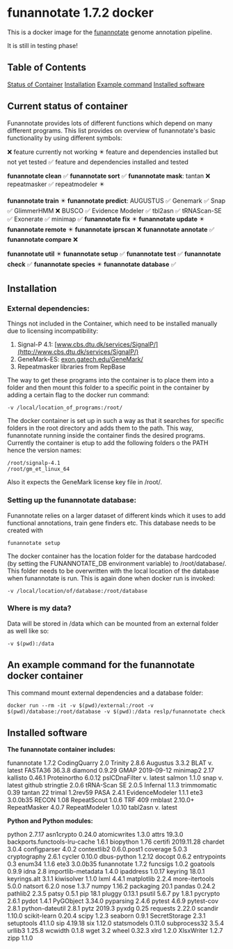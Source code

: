 funannotate 1.7.2 docker
======

This is a docker image for the [funannotate](https://github.com/nextgenusfs/funannotate) genome annotation pipeline.

It is still in testing phase!

## Table of Contents
[Status of Container](#current-status-of-container)
[Installation](#installation)
[Example command](#an-example-command-for-the-funannotate-docker-container)
[Installed software](#installed-software)


## Current status of container

Funannotate provides lots of different functions which depend on many different programs. This list provides on overview of funannotate's basic functionality by using different symbols:

:x: feature currently not working
:eight_pointed_black_star: feature and dependencies installed but not yet tested
:white_check_mark: feature and dependencies installed and tested


**funannotate clean** :white_check_mark:
**funannotate sort** :white_check_mark:
**funannotate mask**:
	tantan :x:
	repeatmasker :white_check_mark:
	repeatmodeler :eight_pointed_black_star:

**funannotate train** :eight_pointed_black_star:
**funannotate predict**:
	AUGUSTUS :white_check_mark:
	Genemark :white_check_mark:
	Snap :white_check_mark:
	GlimmerHMM :x:
	BUSCO :white_check_mark:
	Evidence Modeler :white_check_mark:
	tbl2asn :white_check_mark:
	tRNAScan-SE :white_check_mark:
	Exonerate :white_check_mark:
	minimap :white_check_mark:
**funannotate fix** :eight_pointed_black_star:
**funannotate update** :eight_pointed_black_star:
**funannotate remote** :eight_pointed_black_star:
**funannotate iprscan** :x:
**funannotate annotate**  :white_check_mark:
**funannotate compare**  :x:

**funannotate util** :eight_pointed_black_star:
**funannotate setup** :white_check_mark:
**funannotate test** :white_check_mark:
**funannotate check** :white_check_mark:
**funannotate species** :eight_pointed_black_star:
**funannotate database** :white_check_mark:


## Installation

### External dependencies:

Things not included in the Container, which need to be installed manually due to licensing incompatibility:

1. Signal-P 4.1: [www.cbs.dtu.dk/services/SignalP/](http://www.cbs.dtu.dk/services/SignalP/) 
2. GeneMark-ES: [exon.gatech.edu/GeneMark/](http://exon.gatech.edu/GeneMark/)
3. Repeatmasker libraries from RepBase

The way to get these programs into the container is to place them into a folder and then mount this folder to a specific point in the container by adding a certain flag to the docker run command:

	-v /local/location_of_programs:/root/

The docker container is set up in such a way as that it searches for specific folders in the root directory and adds them to the path. This way, funannotate running inside the container finds the desired programs. Currently the container is etup to add the following folders o the PATH hence the version names:

	/root/signalp-4.1
	/root/gm_et_linux_64

Also it expects the GeneMark license key file in /root/.

### Setting up the funannotate database:

Funannotate relies on a larger dataset of different kinds which it uses to add functional annotations, train gene finders etc. This database needs to be created with 

	funannotate setup

The docker container has the location folder for the database hardcoded (by setting the FUNANNOTATE_DB environment variable) to /root/database/. This folder needs to be overwritten with the local location of the database when funannotate is run. This is again done when docker run is invoked:

	-v /local/location/of/database:/root/database

### Where is my data?

Data will be stored in /data which can be mounted from an external folder as well like so:

	-v $(pwd):/data


## An example command for the funannotate docker container

This command mount external dependencies and a database folder:

	docker run --rm -it -v $(pwd)/external:/root -v $(pwd)/database:/root/database -v $(pwd):/data reslp/funannotate check


## Installed software

**The funannotate container includes:**

funannotate 1.7.2
CodingQuarry 2.0
Trinity 2.8.6
Augustus 3.3.2
BLAT v. latest
FASTA36 36.3.8
diamond 0.9.29
GMAP 2019-09-12
minimap2 2.17
kallisto 0.46.1
Proteinortho 6.0.12
pslCDnaFilter v. latest
salmon 1.1.0
snap v. latest github
stringtie 2.0.6
tRNA-Scan SE 2.0.5
Infernal 1.1.3
trimmomatic 0.39
tantan 22
trimal 1.2rev59
PASA 2.4.1
EvidenceModeler 1.1.1
ete3 3.0.0b35
RECON 1.08
RepeatScout 1.0.6
TRF 409
rmblast 2.10.0+
RepeatMasker 4.0.7
RepeatModeler 1.0.10
tabl2asn v. latest

**Python and Python modules:**

python 2.7.17
asn1crypto 0.24.0
atomicwrites 1.3.0
attrs 19.3.0
backports.functools-lru-cache 1.6.1
biopython 1.76
certifi 2019.11.28
chardet 3.0.4
configparser 4.0.2
contextlib2 0.6.0.post1
coverage 5.0.3
cryptography 2.6.1
cycler 0.10.0
dbus-python 1.2.12
docopt 0.6.2
entrypoints 0.3
enum34 1.1.6
ete3 3.0.0b35
funannotate 1.7.2
funcsigs 1.0.2
goatools 0.9.9
idna 2.8
importlib-metadata 1.4.0
ipaddress 1.0.17
keyring 18.0.1
keyrings.alt 3.1.1
kiwisolver 1.1.0
lxml 4.4.1
matplotlib 2.2.4
more-itertools 5.0.0
natsort 6.2.0
nose 1.3.7
numpy 1.16.2
packaging 20.1
pandas 0.24.2
pathlib2 2.3.5
patsy 0.5.1
pip 18.1
pluggy 0.13.1
psutil 5.6.7
py 1.8.1
pycrypto 2.6.1
pydot 1.4.1
PyGObject 3.34.0
pyparsing 2.4.6
pytest 4.6.9
pytest-cov 2.8.1
python-dateutil 2.8.1
pytz 2019.3
pyxdg 0.25
requests 2.22.0
scandir 1.10.0
scikit-learn 0.20.4
scipy 1.2.3
seaborn 0.9.1
SecretStorage 2.3.1
setuptools 41.1.0
sip 4.19.18
six 1.12.0
statsmodels 0.11.0
subprocess32 3.5.4
urllib3 1.25.8
wcwidth 0.1.8
wget 3.2
wheel 0.32.3
xlrd 1.2.0
XlsxWriter 1.2.7
zipp 1.1.0 